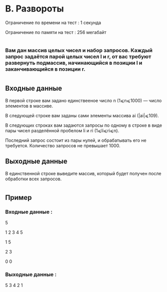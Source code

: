 # B. Развороты
Ограничение по времени на тест : 1 секунда

Ограничение по памяти на тест : 256 мегабайт

#

### Вам дан массив целых чисел и набор запросов. Каждый запрос задаётся парой целых чисел l и r, от вас требуют развернуть подмассив, начинающийся в позиции l и заканчивающийся в позиции r.

#

## Входные данные
В первой строке вам задано единствееное число n (1⩽n⩽1000) — число элементов в массиве.

В следующей строке вам заданы сами элементы массива ai (|ai|⩽109).

В следующих строках вам задаются запросы по одному в строке в виде пары чисел разделённой пробелом li и ri (1⩽li⩽ri⩽n).

Последний запрос состоит из пары нулей, и обрабатывать его не требуется. Количество запросов не превышает 1000.

## Выходные данные
В единственной строке выведите массив, который будет получен после обработки всех запросов.

#

## Пример

### Входные данные :
5

1 2 3 4 5

1 5

2 3

0 0
### Выходные данные :
5 3 4 2 1 